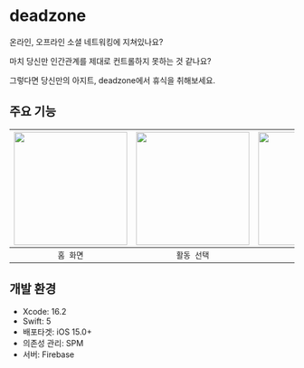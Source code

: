 # deadzone
온라인, 오프라인 소셜 네트워킹에 지쳐있나요?

마치 당신만 인간관계를 제대로 컨트롤하지 못하는 것 같나요?

그렇다면 당신만의 아지트, deadzone에서 휴식을 취해보세요.

## 주요 기능

| <img width="200" src="https://github.com/dong-jib-sa/dongjibsa_frontend/blob/main/images/onboardingview.gif"> | <img width="200" src="https://github.com/dong-jib-sa/dongjibsa_frontend/blob/main/images/locationview.gif"> | <img width="200" src="https://github.com/dong-jib-sa/dongjibsa_frontend/blob/main/images/homeview.gif"> |
| :-:| :-: | :-: |
| `홈 화면` | `활동 선택` | `활동 기록` |

## 개발 환경
- Xcode: 16.2
- Swift: 5
- 배포타겟: iOS 15.0+
- 의존성 관리: SPM
- 서버: Firebase 

